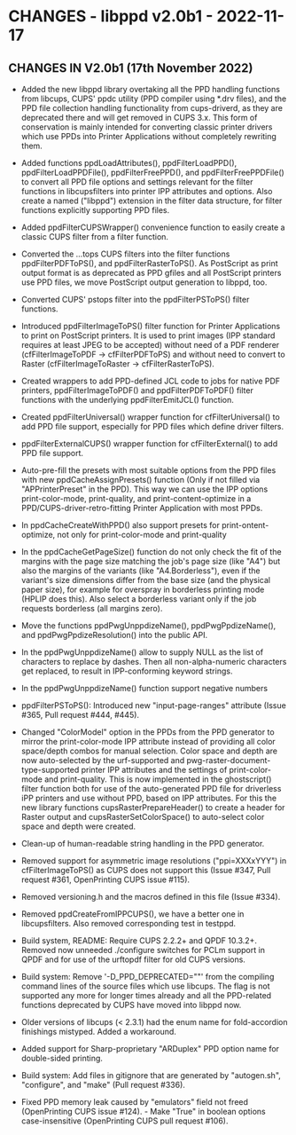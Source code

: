 # CHANGES - libppd v2.0b1 - 2022-11-17

## CHANGES IN V2.0b1 (17th November 2022)

- Added the new libppd library overtaking all the PPD handling
  functions from libcups, CUPS' ppdc utility (PPD compiler using *.drv
  files), and the PPD file collection handling functionality from
  cups-driverd, as they are deprecated there and will get removed in
  CUPS 3.x. This form of conservation is mainly intended for
  converting classic printer drivers which use PPDs into Printer
  Applications without completely rewriting them.

- Added functions ppdLoadAttributes(), ppdFilterLoadPPD(),
  ppdFilterLoadPPDFile(), ppdFilterFreePPD(), and
  ppdFilterFreePPDFile() to convert all PPD file options and settings
  relevant for the filter functions in libcupsfilters into printer IPP
  attributes and options. Also create a named ("libppd") extension in
  the filter data structure, for filter functions explicitly
  supporting PPD files.

- Added ppdFilterCUPSWrapper() convenience function to easily create a
  classic CUPS filter from a filter function.

- Converted the ...tops CUPS filters into the filter functions
  ppdFilterPDFToPS(), and ppdFilterRasterToPS().  As PostScript as
  print output format is as deprecated as PPD gfiles and all
  PostScript printers use PPD files, we move PostScript output
  generation to libppd, too.

- Converted CUPS' pstops filter into the ppdFilterPSToPS() filter
  functions.

- Introduced ppdFilterImageToPS() filter function for Printer
  Applications to print on PostScript printers. It is used to print
  images (IPP standard requires at least JPEG to be accepted) without
  need of a PDF renderer (cfFilterImageToPDF -> cfFilterPDFToPS) and
  without need to convert to Raster (cfFilterImageToRaster ->
  cfFilterRasterToPS).

- Created wrappers to add PPD-defined JCL code to jobs for native PDF
  printers, ppdFilterImageToPDF() and ppdFilterPDFToPDF() filter
  functions with the underlying ppdFilterEmitJCL() function.

- Created ppdFilterUniversal() wrapper function for
  cfFilterUniversal() to add PPD file support, especially for PPD
  files which define driver filters.

- ppdFilterExternalCUPS() wrapper function for cfFilterExternal() to
  add PPD file support.

- Auto-pre-fill the presets with most suitable options from the PPD
  files with new ppdCacheAssignPresets() function (Only if not filled
  via "APPrinterPreset" in the PPD). This way we can use the IPP
  options print-color-mode, print-quality, and print-content-optimize
  in a PPD/CUPS-driver-retro-fitting Printer Application with most
  PPDs.

- In ppdCacheCreateWithPPD() also support presets for
  print-ontent-optimize, not only for print-color-mode and
  print-quality

- In the ppdCacheGetPageSize() function do not only check the fit of
  the margins with the page size matching the job's page size (like
  "A4") but also the margins of the variants (like "A4.Borderless"),
  even if the variant's size dimensions differ from the base size (and
  the physical paper size), for example for overspray in borderless
  printing mode (HPLIP does this). Also select a borderless variant
  only if the job requests borderless (all margins zero).

- Move the functions ppdPwgUnppdizeName(), ppdPwgPpdizeName(), and
  ppdPwgPpdizeResolution() into the public API.

- In the ppdPwgUnppdizeName() allow to supply NULL as the list of
  characters to replace by dashes. Then all non-alpha-numeric
  characters get replaced, to result in IPP-conforming keyword
  strings.

- In the ppdPwgUnppdizeName() function support negative numbers

- ppdFilterPSToPS(): Introduced new "input-page-ranges" attribute
  (Issue #365, Pull request #444, #445).

- Changed "ColorModel" option in the PPDs from the PPD generator to
  mirror the print-color-mode IPP attribute instead of providing all
  color space/depth combos for manual selection. Color space and depth
  are now auto-selected by the urf-supported and
  pwg-raster-document-type-supported printer IPP attributes and the
  settings of print-color-mode and print-quality.  This is now
  implemented in the ghostscript() filter function both for use of the
  auto-generated PPD file for driverless iPP printers and use without
  PPD, based on IPP attributes.  For this the new library functions
  cupsRasterPrepareHeader() to create a header for Raster output and
  cupsRasterSetColorSpace() to auto-select color space and depth were
  created.

- Clean-up of human-readable string handling in the PPD generator.

- Removed support for asymmetric image resolutions ("ppi=XXXxYYY") in
  cfFilterImageToPS() as CUPS does not support this (Issue #347, Pull
  request #361, OpenPrinting CUPS issue #115).

- Removed versioning.h and the macros defined in this file (Issue
  #334).

- Removed ppdCreateFromIPPCUPS(), we have a better one in
  libcupsfilters. Also removed corresponding test in testppd.

- Build system, README: Require CUPS 2.2.2+ and QPDF 10.3.2+.  Removed
  now unneeded ./configure switches for PCLm support in QPDF and for
  use of the urftopdf filter for old CUPS versions.

- Build system: Remove '-D_PPD_DEPRECATED=""' from the compiling
  command lines of the source files which use libcups. The flag is not
  supported any more for longer times already and all the PPD-related
  functions deprecated by CUPS have moved into libppd now.

- Older versions of libcups (< 2.3.1) had the enum name for
  fold-accordion finishings mistyped.  Added a workaround.

- Added support for Sharp-proprietary "ARDuplex" PPD option name for
  double-sided printing.

- Build system: Add files in gitignore that are generated by
  "autogen.sh", "configure", and "make" (Pull request #336).

- Fixed PPD memory leak caused by "emulators" field not freed
  (OpenPrinting CUPS issue #124).  - Make "True" in boolean options
  case-insensitive (OpenPrinting CUPS pull request #106).
